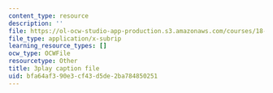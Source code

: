 ```yaml
---
content_type: resource
description: ''
file: https://ol-ocw-studio-app-production.s3.amazonaws.com/courses/18-01sc-single-variable-calculus-fall-2010/bfa64af390e3cf43d5de2ba784850251_d484GRz9zjY.srt
file_type: application/x-subrip
learning_resource_types: []
ocw_type: OCWFile
resourcetype: Other
title: 3play caption file
uid: bfa64af3-90e3-cf43-d5de-2ba784850251
---
```

